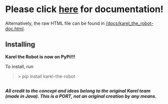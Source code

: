 # Please click [here](https://cjbell630.github.io/Karel_the_Robot-Python) for documentation! ##
Alternatively, the raw HTML file can be found in [/docs/karel_the_robot-doc.html](/docs/karel_the_robot-doc.html).

##
## Installing ##
**Karel the Robot is now on PyPi!!!**

To install, run
>\> pip install karel-the-robot

##
***All credit to the concept and ideas belong to the original Karel team (made in Java). This is a PORT, not an original creation by any means.***
